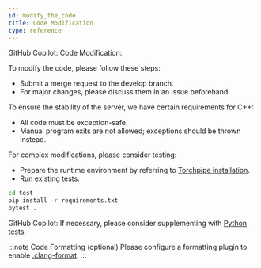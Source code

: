 ```yaml
---
id: modify_the_code
title: Code Modification
type: reference
---
```


 
GitHub Copilot: Code Modification:

To modify the code, please follow these steps:
- Submit a merge request to the develop branch.
- For major changes, please discuss them in an issue beforehand.

To ensure the stability of the server, we have certain requirements for C++:
- All code must be exception-safe.
- Manual program exits are not allowed; exceptions should be thrown instead.

For complex modifications, please consider testing:
- Prepare the runtime environment by referring to [Torchpipe installation](../installation).
- Run existing tests:

```bash
cd test
pip install -r requirements.txt 
pytest .
```

GitHub Copilot: If necessary, please consider supplementing with [Python tests](https://g.hz.netease.com/deploy/torchpipe/-/tree/develop/test).

:::note Code Formatting (optional)
Please configure a formatting plugin to enable [.clang-format](https://g.hz.netease.com/deploy/torchpipe/-/blob/develop/.clang-format).
:::